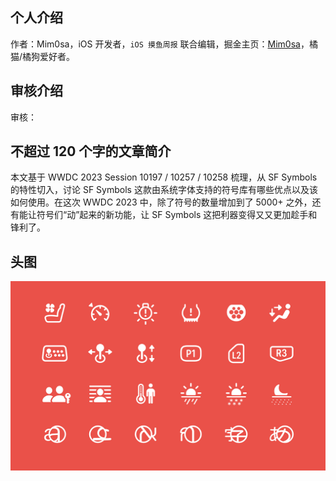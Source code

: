 ## 个人介绍

作者：Mim0sa，iOS 开发者，`iOS 摸鱼周报` 联合编辑，掘金主页：[Mim0sa](https://juejin.cn/user/1433418892590136)，橘猫/橘狗爱好者。

## 审核介绍

审核：

## 不超过 120 个字的文章简介

本文基于 WWDC 2023 Session 10197 / 10257 / 10258 梳理，从 SF Symbols 的特性切入，讨论 SF Symbols 这款由系统字体支持的符号库有哪些优点以及该如何使用。在这次 WWDC 2023 中，除了符号的数量增加到了 5000+ 之外，还有能让符号们“动”起来的新功能，让 SF Symbols 这把利器变得又又更加趁手和锋利了。

## 头图

![newSymbols](images/newSymbols.png)
